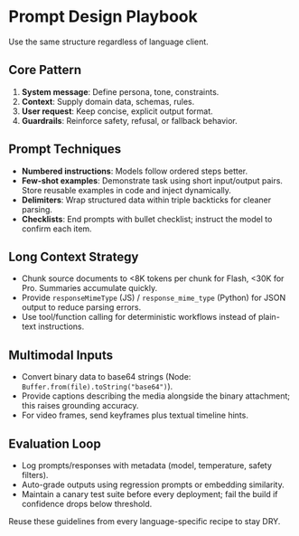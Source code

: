 # Prompt Design Playbook

Use the same structure regardless of language client.

## Core Pattern
1. **System message**: Define persona, tone, constraints.
2. **Context**: Supply domain data, schemas, rules.
3. **User request**: Keep concise, explicit output format.
4. **Guardrails**: Reinforce safety, refusal, or fallback behavior.

## Prompt Techniques
- **Numbered instructions**: Models follow ordered steps better.
- **Few-shot examples**: Demonstrate task using short input/output pairs. Store reusable examples in code and inject dynamically.
- **Delimiters**: Wrap structured data within triple backticks for cleaner parsing.
- **Checklists**: End prompts with bullet checklist; instruct the model to confirm each item.

## Long Context Strategy
- Chunk source documents to <8K tokens per chunk for Flash, <30K for Pro. Summaries accumulate quickly.
- Provide `responseMimeType` (JS) / `response_mime_type` (Python) for JSON output to reduce parsing errors.
- Use tool/function calling for deterministic workflows instead of plain-text instructions.

## Multimodal Inputs
- Convert binary data to base64 strings (Node: `Buffer.from(file).toString("base64")`).
- Provide captions describing the media alongside the binary attachment; this raises grounding accuracy.
- For video frames, send keyframes plus textual timeline hints.

## Evaluation Loop
- Log prompts/responses with metadata (model, temperature, safety filters).
- Auto-grade outputs using regression prompts or embedding similarity.
- Maintain a canary test suite before every deployment; fail the build if confidence drops below threshold.

Reuse these guidelines from every language-specific recipe to stay DRY.